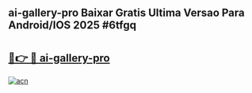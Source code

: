 ## ai-gallery-pro Baixar Gratis Ultima Versao Para Android/IOS 2025 #6tfgq

# <h2><a href="https://ainizakaria.my?title=ai-gallery-pro&ref=20M">🔗👉 🔴 ai-gallery-pro</a></h2>

[![acn](https://github.com/user-attachments/assets/0f9c940e-d8b0-45ae-aac7-cd30a18b3e1c)](https://ainizakaria.my?title=ai-gallery-pro&ref=20M)

